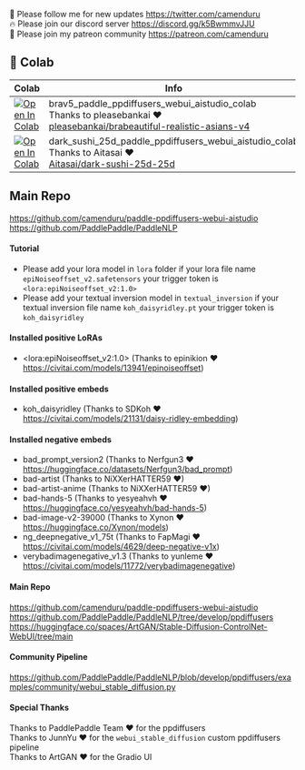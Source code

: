 🐣 Please follow me for new updates https://twitter.com/camenduru <br />
🔥 Please join our discord server https://discord.gg/k5BwmmvJJU <br />
🥳 Please join my patreon community https://patreon.com/camenduru <br />

## 🦒 Colab

| Colab | Info
| --- | --- |
[![Open In Colab](https://colab.research.google.com/assets/colab-badge.svg)](https://colab.research.google.com/github/camenduru/paddle-ppdiffusers-webui-aistudio-colab/blob/main/brav5_paddle_ppdiffusers_webui_aistudio_colab.ipynb) | brav5_paddle_ppdiffusers_webui_aistudio_colab <br /> Thanks to pleasebankai ❤ <br /> [pleasebankai/brabeautiful-realistic-asians-v4](https://civitai.com/models/25494/brabeautiful-realistic-asians-v4)
[![Open In Colab](https://colab.research.google.com/assets/colab-badge.svg)](https://colab.research.google.com/github/camenduru/paddle-ppdiffusers-webui-aistudio-colab/blob/main/dark_sushi_25d_paddle_ppdiffusers_webui_aistudio_colab.ipynb) | dark_sushi_25d_paddle_ppdiffusers_webui_aistudio_colab <br /> Thanks to Aitasai ❤ <br /> [Aitasai/dark-sushi-25d-25d](https://civitai.com/models/48671/dark-sushi-25d-25d)

## Main Repo
https://github.com/camenduru/paddle-ppdiffusers-webui-aistudio <br />
https://github.com/PaddlePaddle/PaddleNLP <br />

#### Tutorial
- Please add your lora model in `lora` folder if your lora file name `epiNoiseoffset_v2.safetensors` your trigger token is `<lora:epiNoiseoffset_v2:1.0>`
- Please add your textual inversion model in `textual_inversion` if your textual inversion file name `koh_daisyridley.pt` your trigger token is `koh_daisyridley`

#### Installed positive LoRAs
- \<lora:epiNoiseoffset_v2:1.0\> (Thanks to epinikion ❤ https://civitai.com/models/13941/epinoiseoffset)

#### Installed positive embeds
- koh_daisyridley (Thanks to SDKoh ❤ https://civitai.com/models/21131/daisy-ridley-embedding)

#### Installed negative embeds
- bad_prompt_version2 (Thanks to Nerfgun3 ❤ https://huggingface.co/datasets/Nerfgun3/bad_prompt)
- bad-artist (Thanks to NiXXerHATTER59 ❤)
- bad-artist-anime (Thanks to NiXXerHATTER59 ❤)
- bad-hands-5 (Thanks to yesyeahvh ❤ https://huggingface.co/yesyeahvh/bad-hands-5)
- bad-image-v2-39000 (Thanks to Xynon ❤ https://huggingface.co/Xynon/models)
- ng_deepnegative_v1_75t (Thanks to FapMagi ❤ https://civitai.com/models/4629/deep-negative-v1x)
- verybadimagenegative_v1.3 (Thanks to yunleme ❤ https://civitai.com/models/11772/verybadimagenegative)

#### Main Repo
https://github.com/camenduru/paddle-ppdiffusers-webui-aistudio <br />
https://github.com/PaddlePaddle/PaddleNLP/tree/develop/ppdiffusers <br />
https://huggingface.co/spaces/ArtGAN/Stable-Diffusion-ControlNet-WebUI/tree/main <br />

#### Community Pipeline
https://github.com/PaddlePaddle/PaddleNLP/blob/develop/ppdiffusers/examples/community/webui_stable_diffusion.py <br />

#### Special Thanks
Thanks to PaddlePaddle Team ❤ for the ppdiffusers <br />
Thanks to JunnYu ❤ for the `webui_stable_diffusion` custom ppdiffusers pipeline <br />
Thanks to ArtGAN ❤ for the Gradio UI <br />


